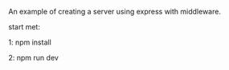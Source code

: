 An example of creating a server using express with middleware.

start met:

1: npm install

2: npm run dev
